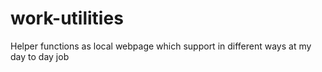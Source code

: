 # work-utilities
Helper functions as local webpage which support in different ways at my day to day job
